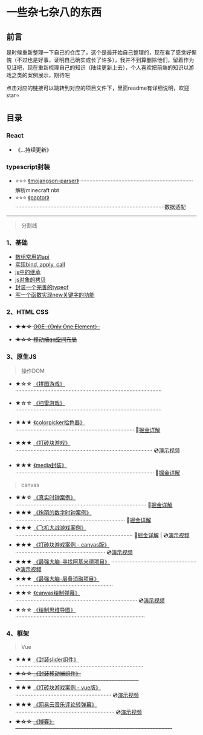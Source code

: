 

# 一些杂七杂八的东西

## 前言

是时候重新整理一下自己的仓库了，这个是最开始自己整理的，现在看了感觉好惭愧（不过也是好事，证明自己确实成长了许多），我并不到算删除他们，留着作为见证吧，现在重新梳理自己的知识（陆续更新上去），个人喜欢把前端的知识以游戏之类的案例展示，期待吧

点击对应的链接可以跳转到对应的项目文件下，里面readme有详细说明，欢迎star⭐

## 目录

### React

- 《...持续更新》

### typescript封装

- ⭐⭐⭐ [《mojangson-parser》](https://github.com/haima16/mojangson-parser)  ··········································································解析minecraft nbt
- ⭐⭐⭐ [《paptor》](https://github.com/haima16/paptor)  ··································································································数据适配



---

> 分割线

### 1、基础

- [数组常用的api](https://github.com/haima16/JavaScript/issues/1)
- [实现bind, apply, call](https://github.com/haima16/JavaScript/issues/2)
- [js中的继承](https://github.com/haima16/JavaScript/issues/4)
- [js对象的拷贝](https://github.com/haima16/JavaScript/issues/5)
- [封装一个完善的typeof ](https://github.com/haima16/JavaScript/issues/6)
- [写一个函数实现new关键字的功能](https://github.com/haima16/JavaScript/issues/7) 

### 2、HTML CSS

- ~~★★☆ [OOE（Only One Element）](https://github.com/haima16/JavaScript/tree/master/OOE)~~

- ~~★☆☆ [移动端qq空间布局](https://github.com/haima16/JavaScript/tree/master/静态布局/qq空间)~~

### 3、原生JS

> 操作DOM

- ★☆☆ [《拼图游戏》](https://github.com/haima16/JavaScript/tree/master/game/puzzle/test) ································································································
- ★☆☆ [《扫雷游戏》](https://github.com/haima16/JavaScript/blob/master/game/扫雷) ································································································

- ★★★ [《colorpicker拾色器》]() ·············································································· 📄[掘金详解](https://juejin.im/post/5d386043f265da1b7f29c1ab) 
- ★★★ [《打砖块游戏》](https://github.com/haima16/JavaScript/tree/master/game/breakout)  ·························································································· 💿[演示视频](https://www.bilibili.com/video/av61756000) 
- ★★★ [《media封装》](https://github.com/haima16/media)  ··························································································· 📄[掘金详解](https://juejin.im/post/5d58bc4b6fb9a06b0202c005) 

> canvas

- ★★☆ [《真实时钟案例》](https://github.com/haima16/JavaScript/tree/master/canvas/clock) ······················································································ 📄[掘金详解](https://juejin.im/post/5d2bf800f265da1bab29de81) 
- ★★★ [《绚丽的数字时钟案例》](https://github.com/haima16/JavaScript/tree/master/canvas/digit-clock) ········································································ 📄[掘金详解](https://juejin.im/post/5d006433e51d45775c73dcc1) 
- ★★★ [《飞机大战游戏案例》](https://github.com/haima16/JavaScript/tree/master/canvas/plane) ············································································· 📄[掘金详解](https://juejin.im/post/5d2d46506fb9a07ed740afe8)  |  💿[演示视频](https://www.bilibili.com/video/av56186806) 
- ★★★ [《打砖块游戏案例 - canvas版》](https://github.com/haima16/JavaScript/tree/master/canvas/blockout) ··························································· 💿[演示视频](https://www.bilibili.com/video/av61756000) 
- ★★★ [《最强大脑-寻找阿基米德项目》](https://github.com/haima16/JavaScript/tree/master/canvas/polyon) ························································ 💿[演示视频](https://www.bilibili.com/video/av64294782) 
- ★★★ [《最强大脑-层叠消融项目》](https://github.com/haima16/cascade_ablation_ol)  ································································
- ★★☆ [《canvas绘制弹幕》](https://github.com/haima16/JavaScript/tree/master/canvas/barrage)  ················································································ 💿[演示视频](https://www.bilibili.com/video/av63579877) 
- ★☆☆ [《绘制思维导图》](https://github.com/haima16/JavaScript/tree/master/canvas/mind) ·····················································································

### 4、框架

> Vue

- ★★★ [《封装slider组件》](https://github.com/haima16/JavaScript/tree/master/vue-components/Slider) ····················································································
- ~~★☆☆ [《封装移动端组件》](https://github.com/haima16/mobile-layout) ·················································································~~
- ★★★ [《打砖块游戏案例 - vue版》](https://github.com/haima16/breakout)  ······························································· 💿[演示视频](https://www.bilibili.com/video/av61756000) 
- ★★★ [《网易云音乐评论转弹幕》](https://github.com/haima16/music)  ································································· 💿[演示视频](https://www.bilibili.com/video/av63579877) 
- ~~★☆☆ [《博客》](https://github.com/haima16/blog) ·······································································································~~

> 